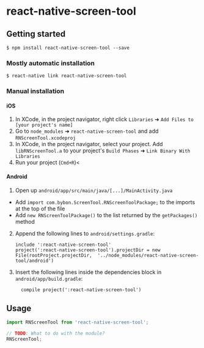 
# react-native-screen-tool

## Getting started

`$ npm install react-native-screen-tool --save`

### Mostly automatic installation

`$ react-native link react-native-screen-tool`

### Manual installation


#### iOS

1. In XCode, in the project navigator, right click `Libraries` ➜ `Add Files to [your project's name]`
2. Go to `node_modules` ➜ `react-native-screen-tool` and add `RNScreenTool.xcodeproj`
3. In XCode, in the project navigator, select your project. Add `libRNScreenTool.a` to your project's `Build Phases` ➜ `Link Binary With Libraries`
4. Run your project (`Cmd+R`)<

#### Android

1. Open up `android/app/src/main/java/[...]/MainActivity.java`
  - Add `import com.bybon.ScreenTool.RNScreenToolPackage;` to the imports at the top of the file
  - Add `new RNScreenToolPackage()` to the list returned by the `getPackages()` method
2. Append the following lines to `android/settings.gradle`:
  	```
  	include ':react-native-screen-tool'
  	project(':react-native-screen-tool').projectDir = new File(rootProject.projectDir, 	'../node_modules/react-native-screen-tool/android')
  	```
3. Insert the following lines inside the dependencies block in `android/app/build.gradle`:
  	```
      compile project(':react-native-screen-tool')
  	```


## Usage
```javascript
import RNScreenTool from 'react-native-screen-tool';

// TODO: What to do with the module?
RNScreenTool;
```
  